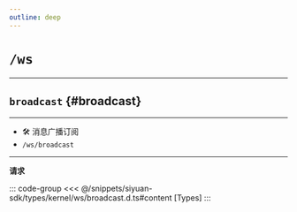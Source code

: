 ```yaml
---
outline: deep
---
```


# `/ws`

---

## `broadcast` {#broadcast}

---

- 🛠 消息广播订阅
- `/ws/broadcast`

---

**请求**

::: code-group
<<< @/snippets/siyuan-sdk/types/kernel/ws/broadcast.d.ts#content [Types]
:::
